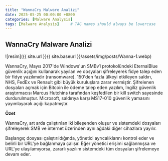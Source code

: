 ```yaml
---
title: "WannaCry Malware Analizi"
date: 2025-05-25 00:00:00 +0800 
categories: [Malware Analysis]
tags: [Malware Analysis]     # TAG names should always be lowercase
---
```


## WannaCry Malware Analizi

![resim]({{ site.url }}{{ site.baseurl }}/assets/img/posts/Wanna-1.webp)


WannaCry, Mayıs 2017'de Windows'un SMBv1 protokolündeki EternalBlue güvenlik açığını kullanarak yayılan ve dosyaları şifreleyerek fidye talep eden bir fidye yazılımıdır (ransomware). 150'den fazla ülkeyi etkileyen saldırı, NHS, FedEx ve Renault gibi büyük kuruluşlara zarar vermiştir. Şifrelenen dosyaları açmak için Bitcoin ile ödeme talep eden yazılım, İngiliz güvenlik araştırmacısı Marcus Hutchins tarafından keşfedilen bir kill switch sayesinde durdurulmuştur. Microsoft, saldırıya karşı MS17-010 güvenlik yamasını yayımlayarak açığı kapatmıştır.

**Özet**

WannaCry, art arda çalıştırılan iki bileşenden oluşur ve sistemdeki dosyaları şifreleyerek SMB ve internet üzerinden aynı ağdaki diğer cihazlara yayılır.

Başlangıç dosyası çalıştırıldığında, yönetici ayrıcalıklarını kontrol eder ve belirli bir URL'ye bağlanmaya çalışır. Eğer yönetici erişimi sağlanmışsa ve URL'ye ulaşılamıyorsa, zararlı yazılım sistemdeki tüm dosyaları şifrelemeye devam eder.
